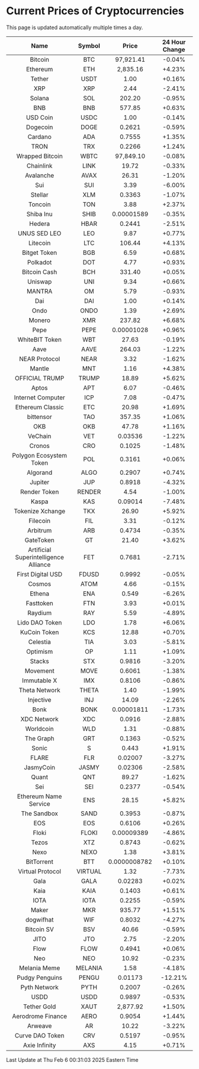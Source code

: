 # Current Prices of Cryptocurrencies
This page is updated automatically multiple times a day.

| Name | Symbol | Price | 24 Hour Change |
| :---: |:---:| :---: | :---: |
| Bitcoin | BTC | 97,921.41 | -0.04% |
| Ethereum | ETH | 2,835.16 | +4.23% |
| Tether | USDT | 1.00 | +0.16% |
| XRP | XRP | 2.44 | -2.41% |
| Solana | SOL | 202.20 | -0.95% |
| BNB | BNB | 577.85 | +0.63% |
| USD Coin | USDC | 1.00 | -0.14% |
| Dogecoin | DOGE | 0.2621 | -0.59% |
| Cardano | ADA | 0.7555 | +1.35% |
| TRON | TRX | 0.2266 | +1.24% |
| Wrapped Bitcoin | WBTC | 97,849.10 | -0.08% |
| Chainlink | LINK | 19.72 | -0.33% |
| Avalanche | AVAX | 26.31 | -1.20% |
| Sui | SUI | 3.39 | -6.00% |
| Stellar | XLM | 0.3363 | -1.07% |
| Toncoin | TON | 3.88 | +2.37% |
| Shiba Inu | SHIB | 0.00001589 | -0.35% |
| Hedera | HBAR | 0.2441 | -2.51% |
| UNUS SED LEO | LEO | 9.87 | +0.77% |
| Litecoin | LTC | 106.44 | +4.13% |
| Bitget Token | BGB | 6.59 | +0.68% |
| Polkadot | DOT | 4.77 | +0.93% |
| Bitcoin Cash | BCH | 331.40 | +0.05% |
| Uniswap | UNI | 9.34 | +0.66% |
| MANTRA | OM | 5.79 | -0.93% |
| Dai | DAI | 1.00 | +0.14% |
| Ondo | ONDO | 1.39 | +2.69% |
| Monero | XMR | 237.82 | +6.68% |
| Pepe | PEPE | 0.00001028 | +0.96% |
| WhiteBIT Token | WBT | 27.63 | -0.19% |
| Aave | AAVE | 264.03 | -1.22% |
| NEAR Protocol | NEAR | 3.32 | -1.62% |
| Mantle | MNT | 1.16 | +4.38% |
| OFFICIAL TRUMP | TRUMP | 18.89 | +5.62% |
| Aptos | APT | 6.07 | -0.46% |
| Internet Computer | ICP | 7.08 | -0.47% |
| Ethereum Classic | ETC | 20.98 | +1.69% |
| bittensor | TAO | 357.35 | +1.06% |
| OKB | OKB | 47.78 | +1.16% |
| VeChain | VET | 0.03536 | -1.22% |
| Cronos | CRO | 0.1025 | -1.48% |
| Polygon Ecosystem Token | POL | 0.3161 | +0.06% |
| Algorand | ALGO | 0.2907 | +0.74% |
| Jupiter | JUP | 0.8918 | -4.32% |
| Render Token | RENDER | 4.54 | -1.00% |
| Kaspa | KAS | 0.09014 | -7.48% |
| Tokenize Xchange | TKX | 26.90 | +5.92% |
| Filecoin | FIL | 3.31 | -0.12% |
| Arbitrum | ARB | 0.4734 | -0.35% |
| GateToken | GT | 21.40 | +3.62% |
| Artificial Superintelligence Alliance | FET | 0.7681 | -2.71% |
| First Digital USD | FDUSD | 0.9992 | -0.05% |
| Cosmos | ATOM | 4.66 | -0.15% |
| Ethena | ENA | 0.549 | -6.26% |
| Fasttoken | FTN | 3.93 | +0.01% |
| Raydium | RAY | 5.59 | -4.89% |
| Lido DAO Token | LDO | 1.78 | +6.06% |
| KuCoin Token | KCS | 12.88 | +0.70% |
| Celestia | TIA | 3.03 | -5.81% |
| Optimism | OP | 1.11 | +1.09% |
| Stacks | STX | 0.9816 | -3.20% |
| Movement | MOVE | 0.6061 | -1.38% |
| Immutable X | IMX | 0.8106 | -0.86% |
| Theta Network | THETA | 1.40 | -1.99% |
| Injective | INJ | 14.09 | -2.26% |
| Bonk | BONK | 0.00001811 | -1.73% |
| XDC Network | XDC | 0.0916 | -2.88% |
| Worldcoin | WLD | 1.31 | -0.88% |
| The Graph | GRT | 0.1363 | -0.52% |
| Sonic | S | 0.443 | +1.91% |
| FLARE | FLR | 0.02007 | -3.27% |
| JasmyCoin | JASMY | 0.02306 | -2.58% |
| Quant | QNT | 89.27 | -1.62% |
| Sei | SEI | 0.2377 | -0.54% |
| Ethereum Name Service | ENS | 28.15 | +5.82% |
| The Sandbox | SAND | 0.3953 | -0.87% |
| EOS | EOS | 0.6106 | +0.26% |
| Floki | FLOKI | 0.00009389 | -4.86% |
| Tezos | XTZ | 0.8743 | -0.62% |
| Nexo | NEXO | 1.38 | +3.81% |
| BitTorrent | BTT | 0.0000008782 | +0.10% |
| Virtual Protocol | VIRTUAL | 1.32 | -7.73% |
| Gala | GALA | 0.02283 | +0.02% |
| Kaia | KAIA | 0.1403 | +0.61% |
| IOTA | IOTA | 0.2255 | -0.59% |
| Maker | MKR | 935.77 | +1.51% |
| dogwifhat | WIF | 0.8032 | -4.27% |
| Bitcoin SV | BSV | 40.66 | -0.59% |
| JITO | JTO | 2.75 | -2.20% |
| Flow | FLOW | 0.4941 | +0.06% |
| Neo | NEO | 10.92 | -0.23% |
| Melania Meme | MELANIA | 1.58 | -4.18% |
| Pudgy Penguins | PENGU | 0.01173 | -12.21% |
| Pyth Network | PYTH | 0.2007 | -0.26% |
| USDD | USDD | 0.9897 | -0.53% |
| Tether Gold | XAUT | 2,877.92 | +1.50% |
| Aerodrome Finance | AERO | 0.9054 | +1.44% |
| Arweave | AR | 10.22 | -3.22% |
| Curve DAO Token | CRV | 0.5197 | -0.95% |
| Axie Infinity | AXS | 4.15 | +0.71% |

Last Update at Thu Feb  6 00:31:03 2025 Eastern Time